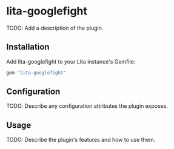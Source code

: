 # lita-googlefight

TODO: Add a description of the plugin.

## Installation

Add lita-googlefight to your Lita instance's Gemfile:

``` ruby
gem "lita-googlefight"
```

## Configuration

TODO: Describe any configuration attributes the plugin exposes.

## Usage

TODO: Describe the plugin's features and how to use them.
